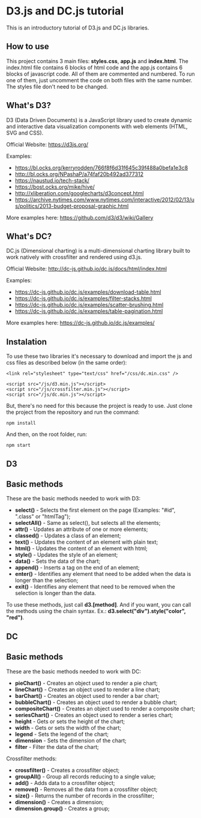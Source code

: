 # D3.js and DC.js tutorial

This is an introductory tutorial of D3.js and DC.js libraries.

## How to use

This project contains 3 main files: <b>styles.css</b>, <b>app.js</b> and <b>index.html</b>. The index.html file contains 6 blocks of html code and the app.js contains 6 blocks of javascript code. All of them are commented and numbered. To run one of them, just uncomment the code on both files with the same number. The styles file don't need to be changed.

## What's D3?

D3 (Data Driven Documents) is a JavaScript library used to create dynamic and interactive data visualization components with web elements (HTML, SVG and CSS).

Official Website: https://d3js.org/

Examples:

* https://bl.ocks.org/kerryrodden/766f8f6d31f645c39f488a0befa1e3c8
* http://bl.ocks.org/NPashaP/a74faf20b492ad377312
* https://naustud.io/tech-stack/
* https://bost.ocks.org/mike/hive/
* http://xliberation.com/googlecharts/d3concept.html
* https://archive.nytimes.com/www.nytimes.com/interactive/2012/02/13/us/politics/2013-budget-proposal-graphic.html

More examples here: https://github.com/d3/d3/wiki/Gallery

## What's DC?

DC.js (Dimensional charting) is a multi-dimensional charting library built to work natively with crossfilter and rendered using d3.js.

Official Website: http://dc-js.github.io/dc.js/docs/html/index.html

Examples:

* https://dc-js.github.io/dc.js/examples/download-table.html
* https://dc-js.github.io/dc.js/examples/filter-stacks.html
* https://dc-js.github.io/dc.js/examples/scatter-brushing.html
* https://dc-js.github.io/dc.js/examples/table-pagination.html

More examples here: https://dc-js.github.io/dc.js/examples/

## Instalation

To use these two libraries it's necessary to download and import the js and css files as described below (in the same order):

```
<link rel="stylesheet" type="text/css" href="/css/dc.min.css" />

<script src="/js/d3.min.js"></script>
<script src="/js/crossfilter.min.js"></script>
<script src="/js/dc.min.js"></script>
```

But, there's no need for this because the project is ready to use. Just clone the project from the repository and run the command:

```
npm install
```

And then, on the root folder, run:

```
npm start
```

## D3

## Basic methods

These are the basic methods needed to work with D3:

* <b>select()</b> - Selects the first element on the page (Examples: "#id", ".class" or "htmlTag");
* <b>selectAll()</b> - Same as select(), but selects all the elements;
* <b>attr()</b> - Updates an attribute of one or more elements;
* <b>classed()</b> - Updates a class of an element;
* <b>text()</b> - Updates the content of an element with plain text;
* <b>html()</b> - Updates the content of an element with html;
* <b>style()</b> - Updates the style of an element;
* <b>data()</b> - Sets the data of the chart;
* <b>append()</b> - Inserts a tag on the end of an element;
* <b>enter()</b> - Identifies any element that need to be added when the data is longer than the selection;
* <b>exit()</b> - Identifies any element that need to be removed when the selection is longer than the data.

To use these methods, just call <b>d3.[method]</b>. And if you want, you can call the methods using the chain syntax. Ex.: <b>d3.select("div").style("color", "red")</b>.

## DC

## Basic methods

These are the basic methods needed to work with DC:

* <b>pieChart()</b> - Creates an object used to render a pie chart;
* <b>lineChart()</b> - Creates an object used to render a line chart;
* <b>barChart()</b> - Creates an object used to render a bar chart;
* <b>bubbleChart()</b> - Creates an object used to render a bubble chart;
* <b>compositeChart()</b> - Creates an object used to render a composite chart;
* <b>seriesChart()</b> - Creates an object used to render a series chart;
* <b>height</b> - Gets or sets the height of the chart;
* <b>width</b> - Gets or sets the width of the chart;
* <b>legend</b> - Sets the legend of the chart;
* <b>dimension</b> - Sets the dimension of the chart;
* <b>filter</b> - Filter the data of the chart;

Crossfilter methods:

* <b>crossfilter()</b> - Creates a crossfilter object;
* <b>groupAll()</b> - Group all records reducing to a single value;
* <b>add()</b> - Adds data to a crossfilter object;
* <b>remove()</b> - Removes all the data from a crossfilter object;
* <b>size()</b> - Returns the number of records in the crossfilter;
* <b>dimension()</b> - Creates a dimension;
* <b>dimension.group()</b> - Creates a group;
